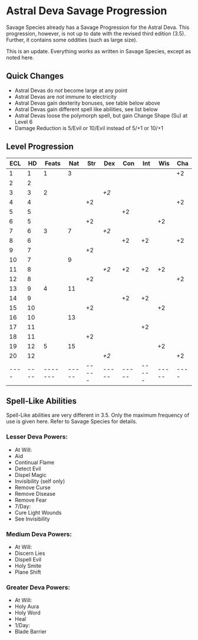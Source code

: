 Astral Deva Savage Progression
==============================

Savage Species already has a Savage Progression for the Astral Deva.
This progression, however, is not up to date with the revised third
edition (3.5). Further, it contains some oddities (such as large
size).

This is an update. Everything works as written in Savage Species,
except as noted here.

Quick Changes
-------------

 - Astral Devas do *not* become large at any point
 - Astral Devas are *not* immune to electricity
 - Astral Devas gain dexterity bonuses, see table below above
 - Astral Devas gain different spell like abilities, see list below
 - Astral Devas loose the polymorph spell, but gain Change Shape (Su)
   at Level 6
 - Damage Reduction is 5/Evil or 10/Evil instead of 5/+1 or 10/+1

Level Progression
-----------------

ECL | HD | Feats | Nat | Str | Dex | Con | Int | Wis | Cha 
----|----|-------|-----|-----|-----|-----|-----|-----|-----
  1 |  1 |     1 |   3 |     |     |     |     |     |  +2 
  2 |  2 |       |     |     |     |     |     |     |     
  3 |  3 |     2 |     |     | *+2*|     |     |     |     
  4 |  4 |       |     |  +2 |     |     |     |     |  +2 
  5 |  5 |       |     |     |     |  +2 |     |     |     
  6 |  5 |       |     |  +2 |     |     |     |  +2 |     
  7 |  6 |     3 |   7 |     | *+2*|     |     |     |     
  8 |  6 |       |     |     |     |  +2 |  +2 |     |  +2 
  9 |  7 |       |     |  +2 |     |     |     |     |     
 10 |  7 |       |   9 |     |     |     |     |     |     
 11 |  8 |       |     |     | *+2*|  +2 |  +2 |  +2 |       
 12 |  8 |       |     |  +2 |     |     |     |     |  +2 
 13 |  9 |     4 |  11 |     |     |     |     |     |     
 14 |  9 |       |     |     |     |  +2 |  +2 |     |     
 15 | 10 |       |     |  +2 |     |     |     |  +2 |     
 16 | 10 |       |  13 |     |     |     |     |     |     
 17 | 11 |       |     |     |     |     |  +2 |     |     
 18 | 11 |       |     |  +2 |     |     |     |     |     
 19 | 12 |     5 |  15 |     |     |     |     |  +2 |     
 20 | 12 |       |     |     | *+2*|     |     |     |  +2   
----|----|-------|-----|-----|-----|-----|-----|-----|----

Spell-Like Abilities
--------------------

Spell-Like abilities are very different in 3.5. Only the maximum
frequency of use is given here. Refer to Savage Species for details.

### Lesser Deva Powers:

 - At Will:
  - Aid
  - Continual Flame
  - Detect Evil
  - Dispel Magic
  - Invisibility (self only)
  - Remove Curse
  - Remove Disease
  - Remove Fear
 - 7/Day:
  - Cure Light Wounds
  - See Invisibility

### Medium Deva Powers:

 - At Will:
  - Discern Lies
  - Dispell Evil
  - Holy Smite
  - Plane Shift

### Greater Deva Powers:

 - At Will:
  - Holy Aura
  - Holy Word
  - Heal
 - 1/Day:
  - Blade Barrier
